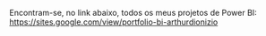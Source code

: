 Encontram-se, no link abaixo, todos os meus projetos de Power BI:   
https://sites.google.com/view/portfolio-bi-arthurdionizio
